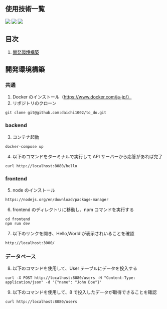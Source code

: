 <div id="top"></div>

## 使用技術一覧

<!-- シールド一覧 -->
<!-- 該当するプロジェクトの中から任意のものを選ぶ-->
<p style="display: inline">
  <!-- フロントエンドのフレームワーク一覧 -->
  <img src="https://img.shields.io/badge/-Next.js-000000.svg?logo=next.js&style=for-the-badge">
  <img src="https://img.shields.io/badge/-TailwindCSS-000000.svg?logo=tailwindcss&style=for-the-badge">
  <img src="https://img.shields.io/badge/-React-20232A?style=for-the-badge&logo=react&logoColor=61DAFB">
  <!-- バックエンドのフレームワーク一覧 -->
</p>

## 目次

1. [開発環境構築](#開発環境構築)

## 開発環境構築

### 共通

1. Docker のインストール（https://www.docker.com/ja-jp/）
2. リポジトリのクローン

```
git clone git@github.com:daichi1002/to_do.git
```

### backend

3. コンテナ起動

```
docker-compose up
```

4. 以下のコマンドをターミナルで実行して API サーバーから応答があれば完了

```
curl http://localhost:8080/hello
```

### frontend

5. node のインストール

```
https://nodejs.org/en/download/package-manager
```

6. frontend のディレクトリに移動し、npm コマンドを実行する

```
cd frontend
npm run dev
```

7. 以下のリンクを開き、Hello,World!が表示されいることを確認

```
http://localhost:3000/
```

### データベース

8. 以下のコマンドを使用して、User テーブルにデータを投入する

```
curl -X POST http://localhost:8080/users -H "Content-Type: application/json" -d '{"name": "John Doe"}'
```

9. 以下のコマンドを使用して、8 で投入したデータが取得できることを確認

```
curl http://localhost:8080/users
```

